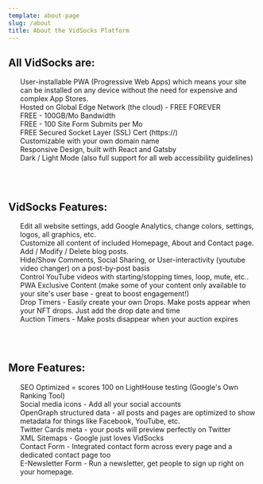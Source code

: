 ```yaml
---
template: about-page
slug: /about
title: About the VidSocks Platform
---
```


<h2 style="font-size:150%">All VidSocks are:</h2>
          
<ul className="featurelist" style="list-style-type:none">
<li>User-installable PWA (Progressive Web Apps) which means your site can be installed on any device without the need for expensive and complex App Stores.</li>
<li>Hosted on Global Edge Network (the cloud) - FREE FOREVER</li>
<li>FREE - 100GB/Mo Bandwidth</li>
<li>FREE - 100 Site Form Submits per Mo</li>
<li>FREE Secured Socket Layer (SSL) Cert (https://)</li>
<li>Customizable with your own domain name</li>
<li>Responsive Design, built with React and Gatsby</li>
<li>Dark / Light Mode (also full support for all web accessibility guidelines)</li>

</ul>
<br />
<br />

<h2 style="font-size:150%">VidSocks Features:</h2>

<ul className="featurelist" style="list-style-type:none">
<li>Edit all website settings, add Google Analytics, change colors, settings, logos, all graphics, etc.</li>

<li>Customize all content of included Homepage, About and Contact page. Add / Modify / Delete blog posts.</li>


<li>Hide/Show Comments, Social Sharing, or User-interactivity (youtube video changer) on a post-by-post basis</li>

<li>Control YouTube videos with starting/stopping times, loop, mute, etc..</li>

<li>PWA Exclusive Content (make some of your content only available to your site's user base - great to boost engagement!)</li>

<li>Drop Timers - Easily create your own Drops. Make posts appear when your NFT drops. Just add the drop date and time</li>

<li>Auction Timers - Make posts disappear when your auction expires</li>

</ul>
<br />
<br />

<h2 style="font-size:150%">More Features:</h2>
        <ul className="featurelist" style="list-style-type:none">
        

<li>SEO Optimized = scores 100 on LightHouse testing (Google's Own Ranking Tool)</li>

<li>Social media icons - Add all your social accounts</li>

<li>OpenGraph structured data - all posts and pages are optimized to show metadata for things like Facebook, YouTube, etc.</li>

<li>Twitter Cards meta - your posts will preview perfectly on Twitter</li>

<li>XML Sitemaps - Google just loves VidSocks</li>

<li>Contact Form - Integrated contact form across every page and a dedicated contact page too</li>

<li>E-Newsletter Form - Run a newsletter, get people to sign up right on your homepage.</li>
</ul>

<br /><br />